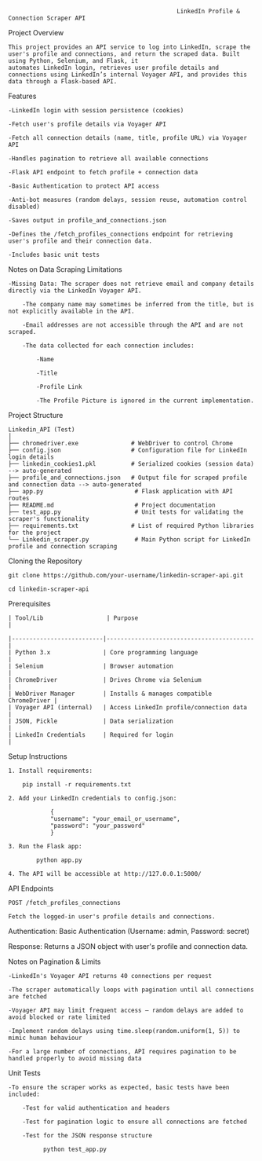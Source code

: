                                                     LinkedIn Profile & Connection Scraper API

Project Overview


    This project provides an API service to log into LinkedIn, scrape the user's profile and connections, and return the scraped data. Built using Python, Selenium, and Flask, it 
    automates LinkedIn login, retrieves user profile details and connections using LinkedIn’s internal Voyager API, and provides this data through a Flask-based API.


Features

    -LinkedIn login with session persistence (cookies)

    -Fetch user's profile details via Voyager API

    -Fetch all connection details (name, title, profile URL) via Voyager API

    -Handles pagination to retrieve all available connections

    -Flask API endpoint to fetch profile + connection data

    -Basic Authentication to protect API access

    -Anti-bot measures (random delays, session reuse, automation control disabled)

    -Saves output in profile_and_connections.json

    -Defines the /fetch_profiles_connections endpoint for retrieving user's profile and their connection data.

    -Includes basic unit tests

Notes on Data Scraping Limitations

    -Missing Data: The scraper does not retrieve email and company details directly via the LinkedIn Voyager API.

        -The company name may sometimes be inferred from the title, but is not explicitly available in the API.

        -Email addresses are not accessible through the API and are not scraped. 

        -The data collected for each connection includes:

            -Name

            -Title

            -Profile Link

            -The Profile Picture is ignored in the current implementation.

    
Project Structure  

    Linkedin_API (Test) 
    │
    ├── chromedriver.exe               # WebDriver to control Chrome
    ├── config.json                    # Configuration file for LinkedIn login details
    ├── linkedin_cookies1.pkl          # Serialized cookies (session data) --> auto-generated
    ├── profile_and_connections.json   # Output file for scraped profile and connection data --> auto-generated
    ├── app.py                          # Flask application with API routes
    ├── README.md                       # Project documentation
    ├── test_app.py                     # Unit tests for validating the scraper's functionality
    ├── requirements.txt               # List of required Python libraries for the project
    └── Linkedin_scraper.py             # Main Python script for LinkedIn profile and connection scraping


Cloning the Repository

    git clone https://github.com/your-username/linkedin-scraper-api.git

    cd linkedin-scraper-api


Prerequisites

    
    | Tool/Lib                  | Purpose                                  |

    |--------------------------|------------------------------------------|
    | Python 3.x               | Core programming language                |
    | Selenium                 | Browser automation                       |
    | ChromeDriver             | Drives Chrome via Selenium               |
    | WebDriver Manager        | Installs & manages compatible ChromeDriver |
    | Voyager API (internal)   | Access LinkedIn profile/connection data  |
    | JSON, Pickle             | Data serialization                       |
    | LinkedIn Credentials     | Required for login                       |

                         
Setup Instructions

    
    1. Install requirements:

        pip install -r requirements.txt

    2. Add your LinkedIn credentials to config.json:

                {
                "username": "your_email_or_username",
                "password": "your_password"
                }

    3. Run the Flask app:

            python app.py

    4. The API will be accessible at http://127.0.0.1:5000/

API Endpoints

    POST /fetch_profiles_connections

    Fetch the logged-in user's profile details and connections.

Authentication: Basic Authentication (Username: admin, Password: secret)

Response: Returns a JSON object with user's profile and connection data.


Notes on Pagination & Limits

    -LinkedIn's Voyager API returns 40 connections per request

    -The scraper automatically loops with pagination until all connections are fetched

    -Voyager API may limit frequent access — random delays are added to avoid blocked or rate limited

    -Implement random delays using time.sleep(random.uniform(1, 5)) to mimic human behaviour

    -For a large number of connections, API requires pagination to be handled properly to avoid missing data


Unit Tests

    -To ensure the scraper works as expected, basic tests have been included:

        -Test for valid authentication and headers

        -Test for pagination logic to ensure all connections are fetched

        -Test for the JSON response structure
      
              python test_app.py
              
